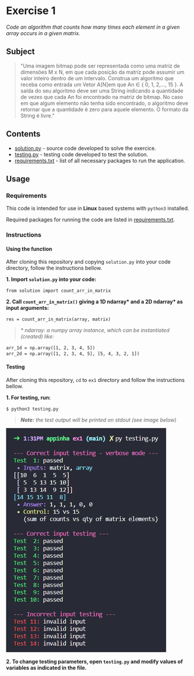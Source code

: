 # Exercise 1

*Code an algorithm that counts how many times each element in a given array occurs in a given matrix.*

## Subject

> "Uma imagem bitmap pode ser representada como uma matriz de dimensões M x N, em que cada posição da matriz pode assumir um valor inteiro dentro de um intervalo. Construa um algoritmo que receba como entrada um Vetor A[N]em que An ∈ { 0, 1, 2,..., 15 }. A saída do seu algoritmo deve ser uma String indicando a quantidade de vezes que cada An foi encontrado na matriz de bitmap. No caso em que algum elemento não tenha sido encontrado, o algoritmo deve retornar que a quantidade é zero para aquele elemento. O formato da String é livre."

## Contents

* [solution.py](solution.py) - source code developed to solve the exercice.
* [testing.py](testing.py) - testing code developed to test the solution.
* [requirements.txt](requirements.txt) - list of all necessary packages to run the application.

## Usage

### Requirements

This code is intended for use in **Linux** based systems with `python3` installed.

Required packages for running the code are listed in [requirements.txt](requirements.txt).

### Instructions

#### Using the function

After cloning this repository and copying `solution.py` into your code directory, follow the instructions bellow.

**1. Import `solution.py` into your code:**
```
from solution import count_arr_in_matrix
```

**2. Call `count_arr_in_matrix()` giving a 1D ndarray\* and a 2D ndarray\* as input arguments:**
```
res = count_arr_in_matrix(array, matrix)
```
> *\* ndarray: a numpy array instance, which can be instantiated (created) like:*
```
arr_1d = np.array([1, 2, 3, 4, 5])
arr_2d = np.array([1, 2, 3, 4, 5], [5, 4, 3, 2, 1])
```

#### Testing

After cloning this repository, `cd` to `ex1` directory and follow the instructions bellow.

**1. For testing, run:**
```
$ python3 testing.py
```
> ***Note:** the test output will be printed on stdout (see image below)*

![Screenshot of testing output on stdout](screenshots/shell-testing_output.png)

**2. To change testing parameters, open `testing.py` and modify values of variables as indicated in the file.**